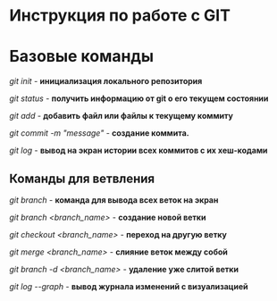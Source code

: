 # Инструкция по работе с GIT

# Базовые команды

*git init* - **инициализация локального репозитория**

*git status* - **получить информацию от git о его текущем состоянии**

*git add* - **добавить файл или файлы к текущему коммиту**

*git commit -m "message"* - **создание коммита.**

*git log* - **вывод на экран истории всех коммитов с их хеш-кодами**

## Команды для ветвления

*git branch* - **команда для вывода всех веток на экран**

*git branch <branch_name>* - **создание новой ветки**

*git checkout <branch_name>* - **переход на другую ветку**

*git merge <branch_name>* - **слияние веток между собой**

*git branch -d <branch_name>* - **удаление уже слитой ветки**

*git log --graph* - **вывод журнала изменений с визуализацией**
